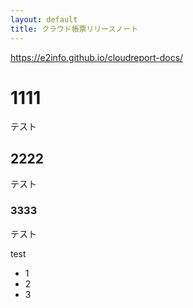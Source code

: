 ```yaml
---
layout: default
title: クラウド帳票リリースノート
---
```


https://e2info.github.io/cloudreport-docs/

# 1111

テスト

## 2222

テスト

### 3333

テスト

test

* 1
* 2
* 3
